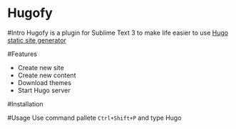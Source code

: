 # Hugofy

#Intro
Hugofy is a plugin for Sublime Text 3 to make life easier to use [Hugo static site generator](http://gohugo.io)

#Features
*	Create new site
*	Create new content
*	Download themes
*	Start Hugo server

#Installation


#Usage
Use command pallete ```Ctrl+Shift+P``` and type Hugo

